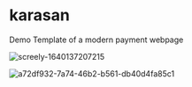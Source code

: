 # karasan
Demo Template of a modern payment webpage


![screely-1640137207215](https://user-images.githubusercontent.com/68569884/147097121-b50905cb-ebca-4ead-ae43-4ea0861908d3.png)


![a72df932-7a74-46b2-b561-db40d4fa85c1](https://user-images.githubusercontent.com/68569884/147097310-c04a86d0-3a32-41ba-9d7e-7efb36e2a2db.png)

